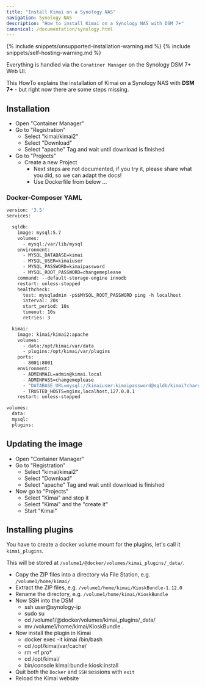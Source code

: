 ```yaml
---
title: "Install Kimai on a Synology NAS"
navigation: Synology NAS
description: "How to install Kimai on a Synology NAS with DSM 7+"
canonical: /documentation/synology.html
---
```


{% include snippets/unsupported-installation-warning.md %}
{% include snippets/self-hosting-warning.md %}

Everything is handled via the `Conatiner Manager` on the Synology DSM 7+ Web UI.

This HowTo explains the installation of Kimai on a Synology NAS with **DSM 7+** - but right now there are some steps missing.
 
## Installation

- Open "Container Manager"
- Go to "Registration"
  - Select "kimai/kimai2"
  - Select "Download"
  - Select "apache" Tag and wait until download is finished
- Go to "Projects"
  - Create a new Project 
    - Next steps are not documented, if you try it, please share what you did, so we can adapt the docs!
    - Use Dockerfile from below ...

### Docker-Composer YAML

```dockerfile
version: '3.5'
services:

  sqldb:
    image: mysql:5.7
    volumes:
      - mysql:/var/lib/mysql
    environment:
      - MYSQL_DATABASE=kimai
      - MYSQL_USER=kimaiuser
      - MYSQL_PASSWORD=kimaipassword
      - MYSQL_ROOT_PASSWORD=changemeplease
    command: --default-storage-engine innodb
    restart: unless-stopped
    healthcheck:
      test: mysqladmin -p$$MYSQL_ROOT_PASSWORD ping -h localhost
      interval: 20s
      start_period: 10s
      timeout: 10s
      retries: 3

  kimai:
    image: kimai/kimai2:apache
    volumes:
      - data:/opt/kimai/var/data
      - plugins:/opt/kimai/var/plugins
    ports:
      - 8001:8001
    environment:
      - ADMINMAIL=admin@kimai.local
      - ADMINPASS=changemeplease
      - "DATABASE_URL=mysql://kimaiuser:kimaipassword@sqldb/kimai?charset=utf8mb4&serverVersion=5.7.40"
      - TRUSTED_HOSTS=nginx,localhost,127.0.0.1
    restart: unless-stopped

volumes:
  data:
  mysql:
  plugins: 
```

## Updating the image

- Open "Container Manager"
- Go to "Registration"
    - Select "kimai/kimai2"
    - Select "Download"
    - Select "apache" Tag and wait until download is finished
- Now go to "Projects"
  - Select "Kimai" and stop it
  - Select "Kimai" and the "create it"
  - Start "Kimai"

## Installing plugins

You have to create a docker volume mount for the plugins, let's call it `kimai_plugins`.

This will be stored at `/volume1/@docker/volumes/kimai_plugins/_data/`.

- Copy the ZIP files into a directory via File Station, e.g. `/volume1/home/kimai/`
- Extract the ZIP files, e.g. `/volume1/home/kimai/KioskBundle-1.12.0`
- Rename the directory, e.g. `/volume1/home/kimai/KioskBundle`
- Now SSH into the DSM 
  - ssh user@synology-ip
  - sudo su
  - cd /volume1/@docker/volumes/kimai_plugins/_data/
  - mv /volume1/home/kimai/KioskBundle .
- Now install the plugin in Kimai
  - docker exec -it kimai /bin/bash
  - cd /opt/kimai/var/cache/
  - rm -rf pro*
  - cd /opt/kimai/
  - bin/console kimai:bundle:kiosk:install
- Quit both the `Docker` and `SSH` sessions with `exit`
- Reload the Kimai website

